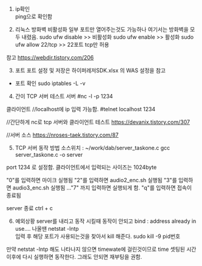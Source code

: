 1. ip확인   
   ping으로 확인함 

2. 리눅스 방화벽 비활성화 
   일부 포트만 열어주는것도 가능하나 여기서는 방화벽을 모두 내렸음. 
   sudo ufw disable     >> 비활성화
   sudo ufw enable     >>  활성화
   sudo ufw allow 22/tcp  >> 22포트 tcp만 허용

참고
https://webdir.tistory.com/206

3. 포트 
 포트 설정 및 저장은  하이퍼레저SDK.xlsx 의 WAS 설정을 참고

 - 포트 확인 
   sudo iptables -L -v  

4. 간이 TCP 서버 테스트
서버
#nc -l -p 1234

클라이언트  //localhost에 ip 입력 가능함.
#telnet localhost 1234     

//간단하게 nc로 tcp 서버와 클라이언트 테스트 
https://devanix.tistory.com/307

//서버 소스
https://nroses-taek.tistory.com/87

5. TCP 서버 동작 방법
소스위치 :  ~/work/dab/server_taskone.c
gcc server_taskone.c -o server

port 1234  로 설정함. 
클라이언트에서 입력되는 사이즈는 1024byte

"0"를 입력하면 마이크 실행됨
"2"를 입력하면  audio2_enc.sh 실행됨
"3"를 입력하면  audio3_enc.sh 실행됨
..."7" 까지 입력하면 실행되게 함.
"q"를 입력하면 접속이 종료됨

server 종료 ctrl + c   

6. 예외상황
server를 내리고 동작 시킬때 동작이 안되고
bind : address already in use....     나올땐
netstat -lntp     
입력 후 해당 포트가 사용되는것을 찾아서 kill 해준다.
sudo kill -9 pid번호

만약 netstat -lntp 해도 나타나지 않으면 timewate에 걸린것이므로 time 셋팅된 
시간이후에 다시 실행하면 동작한다. 그래도 안되면 재부팅을 권함.



